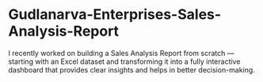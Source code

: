 # Gudlanarva-Enterprises-Sales-Analysis-Report
I recently worked on building a Sales Analysis Report from scratch — starting with an Excel dataset and transforming it into a fully interactive dashboard that provides clear insights and helps in better decision-making.

